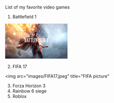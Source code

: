 List of my favorite video games
1. Battlefield 1

<img width="200" src="images/Battlefield.jpg" title="Battlefield picture" />

2. FIFA 17

<img src="images/FIFA17.jpeg" title="FIFA picture"

3. Forza Horizon 3
4. Rainbow 6 siege
5. Roblox
